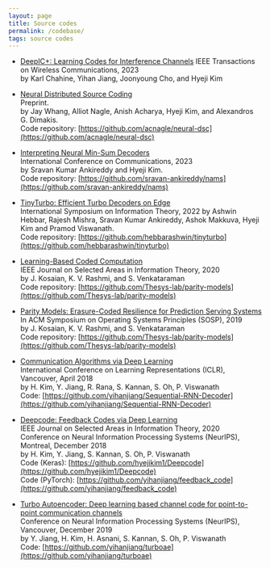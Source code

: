 ```yaml
---
layout: page
title: Source codes
permalink: /codebase/
tags: source codes
---
```

* [DeepIC+: Learning Codes for Interference Channels]([https://10.1109/TWC.2023.3302617](https://ieeexplore.ieee.org/abstract/document/10215318?casa_token=8ChAlsPMl5kAAAAA:luar86oSBmn2UgjdMjRndKrF7--ZPEWQTsfgGQAHvMREMWWjAURe9nqAqkxaeJxJBbXc9aGwny5U9w))  
IEEE Transactions on Wireless Communications, 2023  
by Karl Chahine, Yihan Jiang, Joonyoung Cho, and Hyeji Kim  

* [Neural Distributed Source Coding](https://arxiv.org/abs/2106.02797)  
Preprint.  
by Jay Whang, Alliot Nagle, Anish Acharya, Hyeji Kim, and Alexandros G. Dimakis.  
Code repository: [https://github.com/acnagle/neural-dsc](https://github.com/acnagle/neural-dsc) 

* [Interpreting Neural Min-Sum Decoders](https://arxiv.org/abs/2205.10684)  
International Conference on Communications, 2023    
by Sravan Kumar Ankireddy and Hyeji Kim.    
Code repository: [https://github.com/sravan-ankireddy/nams](https://github.com/sravan-ankireddy/nams) 

* [TinyTurbo: Efficient Turbo Decoders on Edge](https://arxiv.org/abs/2209.15614)   
International Symposium on Information Theory, 2022 
by Ashwin Hebbar, Rajesh Mishra, Sravan Kumar Ankireddy, Ashok Makkuva, Hyeji Kim and Pramod Viswanath.     
Code repository: [https://github.com/hebbarashwin/tinyturbo](https://github.com/hebbarashwin/tinyturbo) 

* [Learning-Based Coded Computation](https://ieeexplore.ieee.org/document/9047948)  
IEEE Journal on Selected Areas in Information Theory, 2020  
by J. Kosaian, K. V. Rashmi, and S. Venkataraman  
Code repository: [https://github.com/Thesys-lab/parity-models](https://github.com/Thesys-lab/parity-models)

* [Parity Models: Erasure-Coded Resilience for Prediction Serving Systems](https://dl.acm.org/doi/10.1145/3341301.3359654)  
In ACM Symposium on Operating Systems Principles (SOSP), 2019  
by J. Kosaian, K. V. Rashmi, and S. Venkataraman  
Code repository: [https://github.com/Thesys-lab/parity-models](https://github.com/Thesys-lab/parity-models)

* [Communication Algorithms via Deep Learning](https://openreview.net/pdf?id=ryazCMbR-)  
International Conference on Learning Representations (ICLR), Vancouver, April 2018  
by H. Kim, Y. Jiang, R. Rana, S. Kannan, S. Oh, P. Viswanath  
Code: [https://github.com/yihanjiang/Sequential-RNN-Decoder](https://github.com/yihanjiang/Sequential-RNN-Decoder) 

* [Deepcode: Feedback Codes via Deep Learning](https://arxiv.org/abs/1807.00801)  
IEEE Journal on Selected Areas in Information Theory, 2020  
Conference on Neural Information Processing Systems (NeurIPS), Montreal, December 2018  
by H. Kim, Y. Jiang, S. Kannan, S. Oh, P. Viswanath  
Code (Keras): [https://github.com/hyejikim1/Deepcode](https://github.com/hyejikim1/Deepcode)  
Code (PyTorch): [https://github.com/yihanjiang/feedback_code](https://github.com/yihanjiang/feedback_code)

* [Turbo Autoencoder: Deep learning based channel code for point-to-point communication channels](https://arxiv.org/abs/1911.03038)  
Conference on Neural Information Processing Systems (NeurIPS), Vancouver, December 2019  
by Y. Jiang, H. Kim, H. Asnani, S. Kannan, S. Oh, P. Viswanath  
Code: [https://github.com/yihanjiang/turboae](https://github.com/yihanjiang/turboae) 

